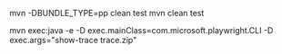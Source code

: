 mvn -DBUNDLE_TYPE=pp clean test
mvn clean test

mvn exec:java -e -D exec.mainClass=com.microsoft.playwright.CLI -D exec.args="show-trace trace.zip"